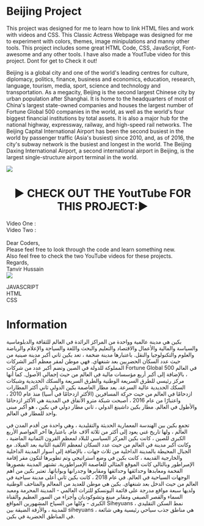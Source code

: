 # Beijing Project

This project was designed for me to learn how to link HTML files and work with videos and CSS. This Classic Actress Webpage was designed for me to experiment with colors, themes, image minipulations and manny other tools. This project includes some great HTML Code, CSS,  JavaScript, Font-awesome and any other tools. I have also made a YoutTube video for this project. Dont for get to Check it out!

Beijing is a global city and one of the world's leading centres for culture, diplomacy, politics, finance, business and economics, education, research, language, tourism, media, sport, science and technology and transportation. As a megacity, Beijing is the second largest Chinese city by urban population after Shanghai. It is home to the headquarters of most of China's largest state-owned companies and houses the largest number of Fortune Global 500 companies in the world, as well as the world's four biggest financial institutions by total assets. It is also a major hub for the national highway, expressway, railway, and high-speed rail networks. The Beijing Capital International Airport has been the second busiest in the world by passenger traffic (Asia's busiest) since 2010, and, as of 2016, the city's subway network is the busiest and longest in the world. The Beijing Daxing International Airport, a second international airport in Beijing, is the largest single-structure airport terminal in the world.

<img align="center" src="https://uceap.universityofcalifornia.edu/sites/default/files/marketing-images/program-page-images/chinese-in-beijing-glance.jpg" />


<h1 align="center">▶️ CHECK OUT THE YoutTube FOR THIS PROJECT:▶️ </h1>
Video One : <br>
Video Two :<br>
<br>
Dear Coders, <br>
Please feel free to look through the code and learn something new. <br> 
Also feel free to check the two YouTube videos for these projects. <br>
Regards, <br>
Tanvir Hussain <br>

<img align="center" src="https://cdn.vox-cdn.com/thumbor/8soG0Y1WzzIEqGcW3N--4-5naB4=/0x0:1680x1050/1680x949/filters:focal(840x525:841x526):no_upscale()/cdn0.vox-cdn.com/uploads/chorus_asset/file/9130449/YTLogo_old_new_animation.gif" />

JAVASCRIPT <br>
HTML <br>
CSS <br>

# Information

بكين هي مدينة عالمية وواحدة من المراكز الرائدة في العالم للثقافة والدبلوماسية والسياسة والمالية والأعمال والاقتصاد والتعليم والبحث واللغة والسياحة والإعلام والرياضة والعلوم والتكنولوجيا والنقل. باعتبارها مدينة ضخمة ، تعد بكين ثاني أكبر مدينة صينية من حيث عدد السكان الحضريين بعد شنغهاي. فهي موطن لمقر معظم أكبر الشركات المملوكة للدولة في الصين وتضم أكبر عدد من شركات Fortune Global 500 في العالم ، بالإضافة إلى أكبر أربع مؤسسات مالية في العالم من حيث إجمالي الأصول. كما أنها مركز رئيسي للطرق السريعة الوطنية والطرق السريعة والسكك الحديدية وشبكات السكك الحديدية عالية السرعة. يعد مطار العاصمة بكين الدولي ثاني أكثر المطارات ازدحامًا في العالم من حيث حركة المسافرين (الأكثر ازدحامًا في آسيا) منذ عام 2010 ، واعتبارًا من عام 2016 ، أصبحت شبكة مترو الأنفاق في المدينة هي الأكثر ازدحامًا والأطول في العالم. مطار بكين داشينغ الدولي ، ثاني مطار دولي في بكين ، هو أكبر مبنى واحد للمطار في العالم.

تجمع بكين بين الهندسة المعمارية الحديثة والتقليدية ، وهي واحدة من أقدم المدن في العالم ، ولها تاريخ غني يعود إلى أكثر من ثلاثة آلاف عام. باعتبارها آخر العواصم الأربع الكبرى للصين ، كانت بكين المركز السياسي للبلاد لمعظم القرون الثمانية الماضية ، وكانت أكبر مدينة في العالم من حيث عدد السكان لمعظم الألفية الثانية بعد الميلاد.  مع الجبال المحيطة بالمدينة الداخلية من ثلاث جهات ، بالإضافة إلى أسوار المدينة الداخلية والخارجية القديمة ، كانت بكين في وضع استراتيجي وتم تطويرها لتكون مقر إقامة الإمبراطور وبالتالي كانت الموقع المثالي للعاصمة الإمبراطورية. تشتهر المدينة بقصورها الفخمة ومعابدها وحدائقها وحدائقها ومقابرها وجدرانها وبواباتها.  تعتبر بكين من أهم الوجهات السياحية في العالم. في عام 2018 ، كانت بكين ثاني أعلى مدينة سياحية في العالم من حيث الدخل بعد شنغهاي.  بكين هي موطن للعديد من المعالم والمتاحف الوطنية ولديها سبعة مواقع مدرجة على قائمة اليونسكو للتراث العالمي - المدينة المحرمة ومعبد السماء والقصر الصيفي ومقابر مينغ وتشوكوديان وأجزاء من السور العظيم والقناة الكبرى - وكلها من السياح المشهورين المواقع Siheyuans ، نمط السكن التقليدي للمدينة ، والأزقة الضيقة بين siheyuans ، هي مناطق جذب سياحي رئيسية وهي شائعة في المناطق الحضرية في بكين.
